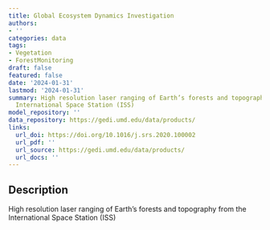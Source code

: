 ```yaml
---
title: Global Ecosystem Dynamics Investigation
authors:
- ''
categories: data
tags:
- Vegetation
- ForestMonitoring
draft: false
featured: false
date: '2024-01-31'
lastmod: '2024-01-31'
summary: High resolution laser ranging of Earth’s forests and topography from the
  International Space Station (ISS)
model_repository: ''
data_repository: https://gedi.umd.edu/data/products/
links:
  url_doi: https://doi.org/10.1016/j.srs.2020.100002
  url_pdf: ''
  url_source: https://gedi.umd.edu/data/products/
  url_docs: ''
---
```


## Description

High resolution laser ranging of Earth’s forests and topography from the International Space Station (ISS)

